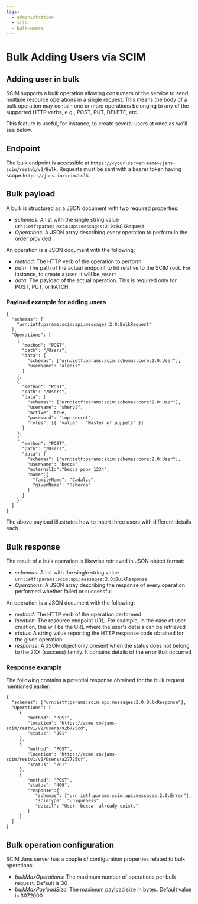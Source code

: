 ```yaml
---
tags:
  - administration
  - scim
  - bulk-users
---
```


# Bulk Adding Users via SCIM

## Adding user in bulk

SCIM supports a bulk operation allowing consumers of the service to send multiple resource operations in a single request. This means the body of a bulk operation may contain one or more operations belonging to any of the supported HTTP verbs, e.g., POST, PUT, DELETE, etc.

This feature is useful, for instance, to create several users at once as we'll see below.

## Endpoint

The bulk endpoint is accessible at `https://<your-server-mame>/jans-scim/restv1/v2/Bulk`. Requests must be sent with a bearer token having scope `https://jans.io/scim/bulk`

## Bulk payload

A bulk is structured as a JSON document with two required properties:

- _schemas_: A list with the single string value `urn:ietf:params:scim:api:messages:2.0:BulkRequest`
- _Operations_: A JSON array describing every operation to perform in the order provided

An operation is a JSON document with the following:

- _method_: The HTTP verb of the operation to perform
- _path_: The path of the actual endpoint to hit relative to the SCIM root. For instance, to create a user, it will be `/Users`
- _data_: The payload of the actual operation. This is required only for POST, PUT, or PATCH

### Payload example for adding users

```
{
  "schemas": [
    "urn:ietf:params:scim:api:messages:2.0:BulkRequest"
  ],
  "Operations": [
    {
      "method": "POST",
      "path": "/Users",
      "data": {
        "schemas": ["urn:ietf:params:scim:schemas:core:2.0:User"],
        "userName": "alanis"
      }
    },
    {
      "method": "POST",
      "path": "/Users",
      "data": {
        "schemas": ["urn:ietf:params:scim:schemas:core:2.0:User"],
        "userName": "sheryl",
        "active": true,
        "password": "top-secret",
        "roles": [{ "value" : "Master of puppets" }]
      }
    },
    {
      "method": "POST",
      "path": "/Users",
      "data": {
        "schemas": ["urn:ietf:params:scim:schemas:core:2.0:User"],
        "userName": "becca",
        "externalId":"becca_ponx_1234",
        "name":{
          "familyName": "Cadalzo",
          "givenName": "Rebecca"
        }
      }
    }
  ]
}
```

The above payload illustrates how to insert three users with different details each.

## Bulk response

The result of a bulk operation is likewise retrieved in JSON object format:

- _schemas_: A list with the single string value `urn:ietf:params:scim:api:messages:2.0:BulkResponse`
- _Operations_: A JSON array describing the response of every operation performed whether failed or successful

An operation is a JSON document with the following:

- _method_: The HTTP verb of the operation performed
- _location_: The resource endpoint URL. For example, in the case of user creation, this will be the URL where the user's details can be retrieved
- _status_: A string value reporting the HTTP response code obtained for the given operation
- _response_: A JSON object only present when the status does not belong to the 2XX (success) family. It contains details of the error that occurred

### Response example

The following contains a potential response obtained for the bulk request mentioned earlier:

```
{
  "schemas": ["urn:ietf:params:scim:api:messages:2.0:BulkResponse"],
  "Operations": [
     {
        "method": "POST",
        "location": "https://acme.co/jans-scim/restv1/v2/Users/92b725cd",
        "status": "201"
     },
     {
        "method": "POST",
        "location": "https://acme.co/jans-scim/restv1/v2/Users/a27725cf",
        "status": "201"
     },
     {
        "method": "POST",
        "status": "409",        
        "response":{
           "schemas": ["urn:ietf:params:scim:api:messages:2.0:Error"],
           "scimType": "uniqueness"
           "detail": "User 'becca' already exists"
        }
     }       
  ]
}
```

## Bulk operation configuration

SCIM Jans server has a couple of configuration properties related to bulk operations:

- _bulkMaxOperations_: The maximum number of operations per bulk request. Default is 30
- _bulkMaxPayloadSize_:  The maximum payload size in bytes. Default value is 3072000

